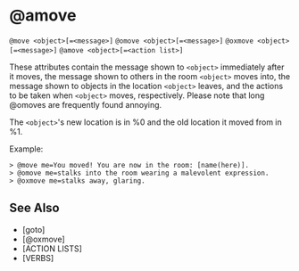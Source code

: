 # @amove
`@move <object>[=<message>]`
`@omove <object>[=<message>]`
`@oxmove <object>[=<message>]`
`@amove <object>[=<action list>]`

These attributes contain the message shown to `<object>` immediately after it moves, the message shown to others in the room `<object>` moves into, the message shown to objects in the location `<object>` leaves, and the actions to be taken when `<object>` moves, respectively. Please note that long @omoves are frequently found annoying.

The `<object>`'s new location is in %0 and the old location it moved from in %1.

Example:
```
> @move me=You moved! You are now in the room: [name(here)].
> @omove me=stalks into the room wearing a malevolent expression.
> @oxmove me=stalks away, glaring.
```


## See Also
- [goto]
- [@oxmove]
- [ACTION LISTS]
- [VERBS]


